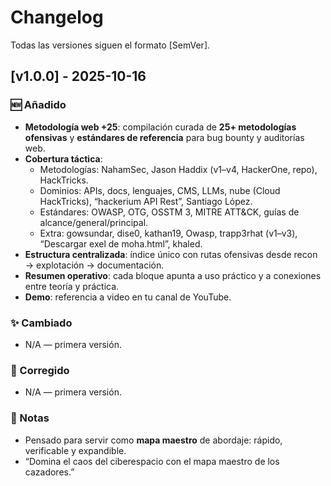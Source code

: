 # Changelog

Todas las versiones siguen el formato [SemVer].

## [v1.0.0] - 2025-10-16
### 🆕 Añadido
- **Metodología web +25**: compilación curada de **25+ metodologías ofensivas** y **estándares de referencia** para bug bounty y auditorías web.
- **Cobertura táctica**:
  - Metodologías: NahamSec, Jason Haddix (v1–v4, HackerOne, repo), HackTricks.
  - Dominios: APIs, docs, lenguajes, CMS, LLMs, nube (Cloud HackTricks), “hackerium API Rest”, Santiago López.
  - Estándares: OWASP, OTG, OSSTM 3, MITRE ATT&CK, guías de alcance/general/principal.
  - Extra: gowsundar, dise0, kathan19, Owasp, trapp3rhat (v1–v3), “Descargar exel de moha.html”, khaled.
- **Estructura centralizada**: índice único con rutas ofensivas desde recon → explotación → documentación.
- **Resumen operativo**: cada bloque apunta a uso práctico y a conexiones entre teoría y práctica.
- **Demo**: referencia a video en tu canal de YouTube.

### ✨ Cambiado
- N/A — primera versión.

### 🐞 Corregido
- N/A — primera versión.

### 📌 Notas
- Pensado para servir como **mapa maestro** de abordaje: rápido, verificable y expandible.
- “Domina el caos del ciberespacio con el mapa maestro de los cazadores.”
